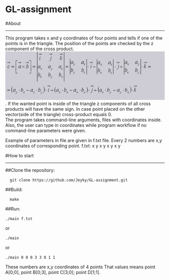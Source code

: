 # GL-assignment

#About
************
This program takes x and y coordinates of four points and tells if one of the points is in the triangle.
The position of the points are checked by the z component of the cross product.
![alt text](img/cross_product.jpeg "Cross product").
If the wanted point is inside of the triangle z components of all cross products will have the same sign. In case point placed on the other vector(side of the triangle) cross-product equals 0.  
The program takes command-line arguments, files with coordinates inside. Also, the user can type in coordinates while program workflow if no command-line parameters were given.

Example of parameters in file are given in f.txt file. Every 2 numbers are x,y coordinates of corresponding point.
f.txt:
  x y x y x y x y

#How to start
************

##Clone the repository:
```
  git clone https://github.com/Jeyky/GL-assignment.git
```
##Build:
```
  make
```
##Run:
```
./main f.txt
```
or
```
./main
```
or
```
./main 0 0 0 3 3 0 1 1
```
These numbers are x,y coordinates of 4 points
That values means point A[0;0], point B[0;3], point C[3;0]; point D[1;1].
